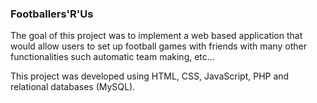 ### Footballers'R'Us
The goal of this project was to implement a web based application that would allow users to set up football games with friends with many other functionalities such automatic team making, etc...

This project was developed using HTML, CSS, JavaScript, PHP and relational databases (MySQL).
